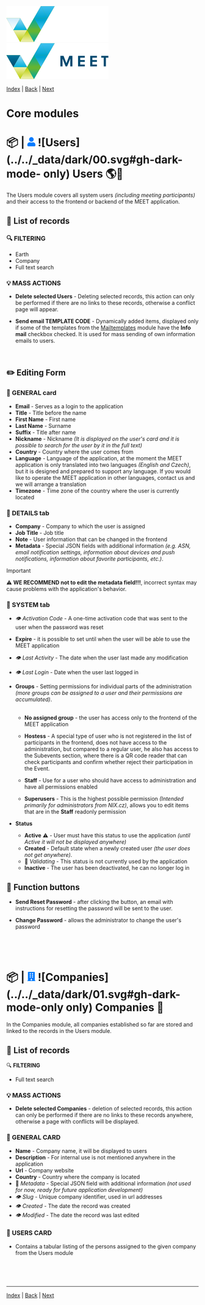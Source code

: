 [![MEET](../../_data/MEET_H_04.svg#gh-dark-mode-only "MEET")](../../README.md#gh-dark-mode-only)
[![MEET](../../_data/MEET_H_03.svg#gh-light-mode-only "MEET")](../../README.md#gh-light-mode-only)

[Index](../README.md) | [Back](0006.md) | [Next](0008.md)


# Core modules
# 📦 | ![Users](../../_data/00.svg#gh-light-mode-only) ![Users](../../_data/dark/00.svg#gh-dark-mode- only) Users <a id='_1'></a>🌎🔧
The Users module covers all system users *(including meeting participants)* and their access to the frontend or backend of the MEET application.

## 📄 List of records

### 🔍 FILTERING
- Earth
- Company
- Full text search

### 💡 MASS ACTIONS

- **Delete selected Users** - Deleting selected records, this action can only be performed if there are no links to these records, otherwise a conflict page will appear.

- **Send email TEMPLATE CODE** - Dynamically added items, displayed only if some of the templates from the [Mailtemplates](0009.md) module have the **Info mail** checkbox checked. It is used for mass sending of own information emails to users.

<br />

## ✏️ Editing Form

### 🔖 GENERAL card
- **Email** - Serves as a login to the application
- **Title** - Title before the name
- **First Name** - First name
- **Last Name** - Surname
- **Suffix** - Title after name
- **Nickname** - Nickname *(It is displayed on the user's card and it is possible to search for the user by it in the full text)*
- **Country** - Country where the user comes from
- **Language** - Language of the application, at the moment the MEET application is only translated into two languages *(English and Czech)*, but it is designed and prepared to support any language. If you would like to operate the MEET application in other languages, contact us and we will arrange a translation
- **Timezone** - Time zone of the country where the user is currently located

### 🔖 DETAILS tab

- **Company** - Company to which the user is assigned
- **Job Title** - Job title
- **Note** - User information that can be changed in the frontend
- **Metadata** - Special JSON fields with additional information *(e.g. ASN, email notification settings, information about devices and push notifications, information about favorite participants, etc.)*.

> [!IMPORTANT]
>⚠️ **WE RECOMMEND not to edit the metadata field!!!**, incorrect syntax may cause problems with the application's behavior.

### 🔖 SYSTEM tab

- *👁 Activation Code* - A one-time activation code that was sent to the user when the password was reset

- **Expire** - it is possible to set until when the user will be able to use the MEET application

- *👁 Last Activity* - The date when the user last made any modification

- *👁 Last Login* - Date when the user last logged in

- **Groups** - Setting permissions for individual parts of the administration *(more groups can be assigned to a user and their permissions are accumulated)*.<br /><br />
     - **No assigned group** - the user has access only to the frontend of the MEET application

     - **Hostess** - A special type of user who is not registered in the list of participants in the frontend, does not have access to the administration, but compared to a regular user, he also has access to the Subevents section, where there is a QR code reader that can check participants and confirm whether reject their participation in the Event.
     - **Staff** - Use for a user who should have access to administration and have all permissions enabled
     - **Superusers** - This is the highest possible permission *(Intended primarily for administrators from NIX.cz)*, allows you to edit items that are in the **Staff** readonly permission

- **Status**
     - **Active** ⚠️ - User must have this status to use the application *(until Active it will not be displayed anywhere)*
     - **Created** - Default state when a newly created user *(the user does not get anywhere)*.
     - 🚧 *Validating* - This status is not currently used by the application
     - **Inactive** - The user has been deactivated, he can no longer log in

## 💎 Function buttons
- **Send Reset Password** - after clicking the button, an email with instructions for resetting the password will be sent to the user.

- **Change Password** - allows the administrator to change the user's password

<br /><br /><br />

# 📦 | ![Companies](../../_data/01.svg#gh-light-mode-only) ![Companies](../../_data/dark/01.svg#gh-dark-mode-only only) Companies <a id='_2'></a>🔧
In the Companies module, all companies established so far are stored and linked to the records in the Users module.

## 📄 List of records

🔍 **FILTERING**
- Full text search

### 💡 MASS ACTIONS

- **Delete selected Companies** - deletion of selected records, this action can only be performed if there are no links to these records anywhere, otherwise a page with conflicts will be displayed.

### 🔖 GENERAL CARD
- **Name** - Company name, it will be displayed to users
- **Description** - For internal use is not mentioned anywhere in the application
- **Url** - Company website
- **Country** - Country where the company is located
- 🚧 *Metadata* - Special JSON field with additional information *(not used for now, ready for future application development)*
- *👁 Slug* - Unique company identifier, used in url addresses
- *👁 Created* - The date the record was created
- *👁 Modified* - The date the record was last edited

### 🔖 USERS CARD
- Contains a tabular listing of the persons assigned to the given company from the Users module


<br /><br /><br />

---
[Index](../README.md) | [Back](0006.md) | [Next](0008.md)
